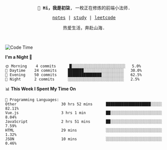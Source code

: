 <p align="center">
  <samp>
    <span><strong>👋 Hi，我是初柒</strong>,</span>
    <span>一枚正在修炼的前端小法师.</span>
  </samp>
</p>

<p align="center">
  <samp>
    <a href="https://www.wolai.com/dec-seven/wyPFvMTwAcD9muc6RMfThB">notes</a> |
    <a href="https://github.com/dec-seven/fe-study">study</a> |
    <a href="https://leetcode.cn/u/dec-seven/">leetcode</a>
  </samp>
</p>
<p align="center">
  <samp>
    <span>热爱生活，奔赴山海.</span>
  </samp>
</p>
<br>

<!--START_SECTION:waka-->
![Code Time](http://img.shields.io/badge/Code%20Time-182%20hrs%2023%20mins-blue)

**I'm a Night 🦉** 

```text
🌞 Morning    4 commits      █░░░░░░░░░░░░░░░░░░░░░░░░   5.0% 
🌆 Daytime    24 commits     ███████░░░░░░░░░░░░░░░░░░   30.0% 
🌃 Evening    50 commits     ███████████████░░░░░░░░░░   62.5% 
🌙 Night      2 commits      ░░░░░░░░░░░░░░░░░░░░░░░░░   2.5%

```


📊 **This Week I Spent My Time On** 

```text
💬 Programming Languages: 
Other                    30 hrs 52 mins      ████████████████████░░░░░   82.11% 
Vue.js                   3 hrs 1 min         ██░░░░░░░░░░░░░░░░░░░░░░░   8.04% 
JavaScript               2 hrs 51 mins       ██░░░░░░░░░░░░░░░░░░░░░░░   7.59% 
HTML                     29 mins             ░░░░░░░░░░░░░░░░░░░░░░░░░   1.32% 
JSON                     10 mins             ░░░░░░░░░░░░░░░░░░░░░░░░░   0.46%

```


<!--END_SECTION:waka-->

